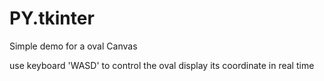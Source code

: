 # PY.tkinter
Simple demo for a oval Canvas

use keyboard 'WASD' to control the oval
display its coordinate in real time
